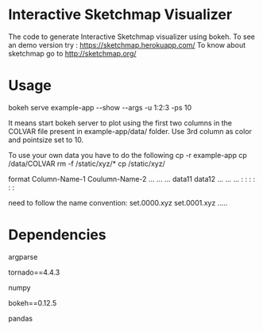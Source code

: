 # Interactive Sketchmap Visualizer

The code to generate Interactive Sketchmap visualizer using bokeh. 
To see an demo version try : https://sketchmap.herokuapp.com/
To know about sketchmap go to http://sketchmap.org/



# Usage

 bokeh serve example-app --show --args -u 1:2:3 -ps 10 
 
 It means start bokeh server to plot using the first two columns in the COLVAR file present in example-app/data/ folder. Use 3rd column as color and pointsize set to 10.  

To use your own data you have to do the following 
cp -r example-app  <your-app>
cp <SMAP-DATA-FILE> <your-app>/data/COLVAR
rm -f <your-app>/static/xyz/*
cp <your-xyz-files> <your-app>/static/xyz/

<SMAP-DATA-FILE> format
Column-Name-1 Coulumn-Name-2  ... ... ...
data11         data12         ... ... ...
  :              : 
  :              :
  :              :


<your-xyz-files> need to follow the name convention: set.0000.xyz set.0001.xyz .....

# Dependencies

argparse

tornado==4.4.3

numpy

bokeh==0.12.5

pandas
